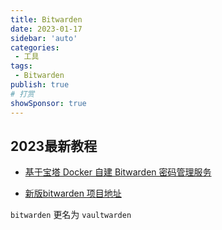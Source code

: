 ```yaml
---
title: Bitwarden
date: 2023-01-17
sidebar: 'auto'
categories:
 - 工具
tags:
 - Bitwarden
publish: true
# 打赏
showSponsor: true
---
```


## 2023最新教程

- [基于宝塔 Docker 自建 Bitwarden 密码管理服务](https://liubing.me/article/baota/bt-docker-build-bitwarden.html)

- [新版bitwarden 项目地址](https://github.com/dani-garcia/vaultwarden)

`bitwarden` 更名为 `vaultwarden`
